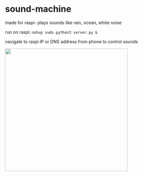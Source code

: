 # sound-machine
made for raspi- plays sounds like rain, ocean, white noise

run on raspi: `nohup sudo python3 server.py &`

navigate to raspi IP or DNS address from phone to control sounds

<img src="https://i.imgur.com/Xnp3lnz.png" width="400">
